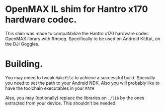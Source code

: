 # OpenMAX IL shim for Hantro x170 hardware codec.
This shim was made to compatibilize the Hantro x170 hardware codec OpenMAX library with ffmpeg. Specifically to be used on Android KitKat, on the DJI Goggles.

# Building.

You may meed to tweak `Makefile` to achieve a successful build. Specially you need to set the path to your Android NDK. Also you will probably like to have the toolchain executables in your `PATH`

Also, you may (optionally) replace the libraries on `./lib` by the ones extracted from your device. This shouldn't be needed.
